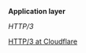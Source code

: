 **Application layer**

*HTTP/3*

[HTTP/3 at Cloudflare](https://blog.cloudflare.com/http3-the-past-present-and-future/)
